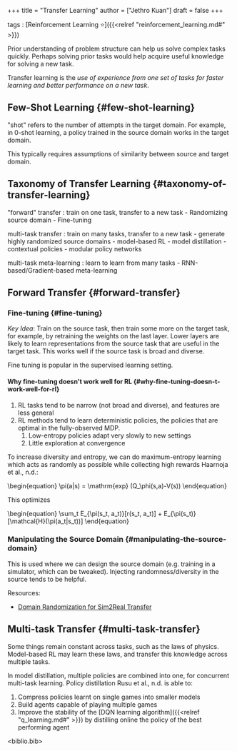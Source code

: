 +++
title = "Transfer Learning"
author = ["Jethro Kuan"]
draft = false
+++

tags
: [Reinforcement Learning ⭐]({{<relref "reinforcement_learning.md#" >}})

Prior understanding of problem structure can help us solve complex
tasks quickly. Perhaps solving prior tasks would help acquire useful
knowledge for solving a new task.

Transfer learning is the _use of experience from one set of tasks for
faster learning and better performance on a new task_.


## Few-Shot Learning {#few-shot-learning}

"shot" refers to the number of attempts in the target domain. For
example, in 0-shot learning, a policy trained in the source domain
works in the target domain.

This typically requires assumptions of similarity between source and
target domain.


## Taxonomy of Transfer Learning {#taxonomy-of-transfer-learning}

"forward" transfer
: train on one task, transfer to a new task
    -   Randomizing source domain
    -   Fine-tuning

multi-task transfer
: train on many tasks, transfer to a new task
    -   generate highly randomized source domains
    -   model-based RL
    -   model distillation
    -   contextual policies
    -   modular policy networks

multi-task meta-learning
: learn to learn from many tasks
    -   RNN-based/Gradient-based meta-learning


## Forward Transfer {#forward-transfer}


### Fine-tuning {#fine-tuning}

_Key Idea_: Train on the source task, then train some more on the target
task, for example, by retraining the weights on the last layer. Lower
layers are likely to learn representations from the source task that
are useful in the target task. This works well if the source task is
broad and diverse.

Fine tuning is popular in the supervised learning setting.


#### Why fine-tuning doesn't work well for RL {#why-fine-tuning-doesn-t-work-well-for-rl}

1.  RL tasks tend to be narrow (not broad and diverse), and features
    are less general
2.  RL methods tend to learn deterministic policies, the policies that
    are optimal in the fully-observed MDP.
    1.  Low-entropy policies adapt very slowly to new settings
    2.  Little exploration at convergence

To increase diversity and entropy, we can do maximum-entropy learning
which acts as randomly as possible while collecting high rewards Haarnoja et al., n.d.:

\begin{equation}
  \pi(a|s) = \mathrm{exp} (Q\_\phi(s,a)-V(s))
\end{equation}

This optimizes

\begin{equation}
  \sum\_t E\_{\pi(s\_t, a\_t)}[r(s\_t, a\_t)] + E\_{\pi(s\_t)}[\mathcal{H}(\pi(a\_t|s\_t))]
\end{equation}


### Manipulating the Source Domain {#manipulating-the-source-domain}

This is used where we can design the source domain (e.g. training in a
simulator, which can be tweaked). Injecting randomness/diversity in
the source tends to be helpful.

Resources:

-   [Domain Randomization for Sim2Real Transfer](https://lilianweng.github.io/lil-log/2019/05/05/domain-randomization.html)


## Multi-task Transfer {#multi-task-transfer}

Some things remain constant across tasks, such as the laws of physics.
Model-based RL may learn these laws, and transfer this knowledge
across multiple tasks.

In model distillation, multiple policies are combined into one, for
concurrent multi-task learning. Policy distillation
Rusu et al., n.d. is able to:

1.  Compress policies learnt on single games into smaller models
2.  Build agents capable of playing multiple games
3.  Improve the stability of the [DQN learning algorithm]({{<relref "q_learning.md#" >}}) by distilling
    online the policy of the best performing agent

<biblio.bib>